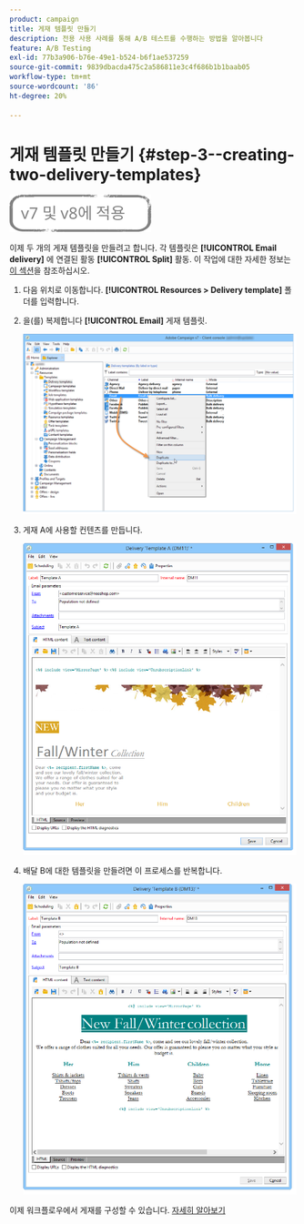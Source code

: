 ```yaml
---
product: campaign
title: 게재 템플릿 만들기
description: 전용 사용 사례를 통해 A/B 테스트를 수행하는 방법을 알아봅니다
feature: A/B Testing
exl-id: 77b3a906-b76e-49e1-b524-b6f1ae537259
source-git-commit: 9839dbacda475c2a586811e3c4f686b1b1baab05
workflow-type: tm+mt
source-wordcount: '86'
ht-degree: 20%

---
```


# 게재 템플릿 만들기 {#step-3--creating-two-delivery-templates}

![](../../assets/common.svg)

이제 두 개의 게재 템플릿을 만들려고 합니다. 각 템플릿은 **[!UICONTROL Email delivery]** 에 연결된 활동 **[!UICONTROL Split]** 활동. 이 작업에 대한 자세한 정보는 [이 섹션](about-templates.md)을 참조하십시오.

1. 다음 위치로 이동합니다. **[!UICONTROL Resources > Delivery template]** 폴더를 입력합니다.
1. 을(를) 복제합니다 **[!UICONTROL Email]** 게재 템플릿.

   ![](assets/use_case_abtesting_deliverymodel_001.png)

1. 게재 A에 사용할 컨텐츠를 만듭니다.

   ![](assets/use_case_abtesting_deliverymodel_002.png)

1. 배달 B에 대한 템플릿을 만들려면 이 프로세스를 반복합니다.

   ![](assets/use_case_abtesting_deliverymodel_003.png)

이제 워크플로우에서 게재를 구성할 수 있습니다. [자세히 알아보기](a-b-testing-uc-configuring-deliveries.md)
